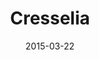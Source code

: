 ---
layout: post
title: "Cresselia"
date: 2015-03-22
categories: [Reset]
image: http://www.pokepedia.fr/images/b/bf/Cresselia-DP.png
caught: Cresselia
location: Île de l
level: 50
version: OR
---